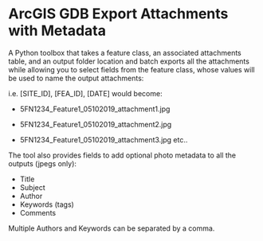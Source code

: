 # ArcGIS GDB Export Attachments with Metadata

A Python toolbox that takes a feature class, an associated attachments table, and an output folder location and batch exports all the attachments while allowing you to select fields from the feature class, whose values will be used to name the output attachments:

i.e.  [SITE_ID], [FEA_ID], [DATE] would become:

- 5FN1234_Feature1_05102019_attachment1.jpg

- 5FN1234_Feature1_05102019_attachment2.jpg

- 5FN1234_Feature1_05102019_attachment3.jpg    etc..

The tool also provides fields to add optional photo metadata to all the outputs (jpegs only):

- Title
- Subject
- Author
- Keywords (tags)
- Comments

Multiple Authors and Keywords can be separated by a comma.
